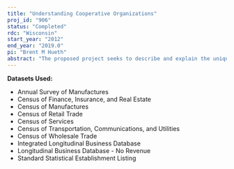```yaml
---
title: "Understanding Cooperative Organizations"
proj_id: "906"
status: "Completed"
rdc: "Wisconsin"
start_year: "2012"
end_year: "2019.0"
pi: "Brent M Hueth"
abstract: "The proposed project seeks to describe and explain the unique character of the cooperative business model, focusing on: (i) where cooperatives exist (both geographically and sectorally), (ii) how their incidence in the U.S. economy has evolved over time, (iii) how they differ structurally from investor-owned companies (e.g., scale and scope of operation, labor management and pay practices, capital structure, inter-firm linkages), and (iv) how these differences affect firm- and market-level economic performance."
---
```


**Datasets Used:**

  - Annual Survey of Manufactures 
  - Census of Finance, Insurance, and Real Estate 
  - Census of Manufactures 
  - Census of Retail Trade 
  - Census of Services 
  - Census of Transportation, Communications, and Utilities 
  - Census of Wholesale Trade 
  - Integrated Longitudinal Business Database 
  - Longitudinal Business Database - No Revenue 
  - Standard Statistical Establishment Listing 

